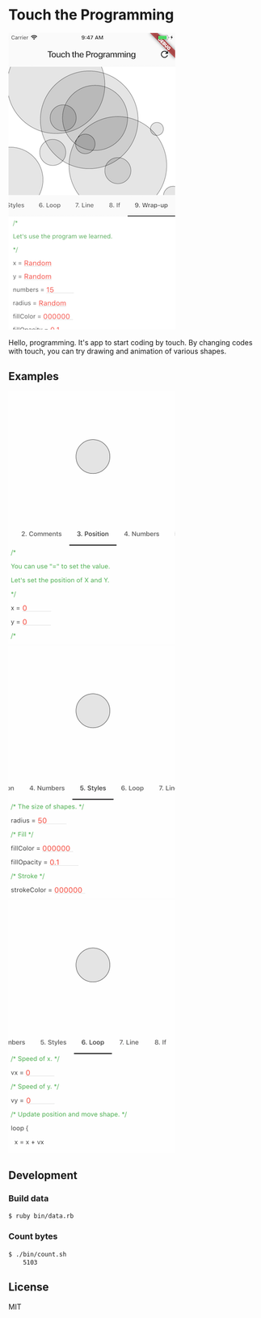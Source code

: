 # Touch the Programming

![](/docs/wrap-up.png)

Hello, programming.
It's app to start coding by touch.
By changing codes with touch, you can try drawing and animation of various shapes.

## Examples

![](/docs/position.gif)
![](/docs/styles.gif)
![](/docs/loop.gif)

## Development

### Build data

```
$ ruby bin/data.rb
```

### Count bytes

```
$ ./bin/count.sh
    5103
```

## License

MIT

